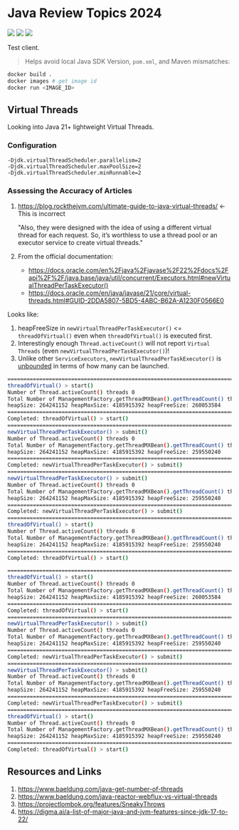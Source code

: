 # Java Review Topics 2024

[![](https://img.shields.io/badge/Maven-3.9.6-white.svg)](https://maven.apache.org/download.cgi)
[![](https://img.shields.io/badge/Docker-blue.svg)](https://www.docker.com/)
[![](https://img.shields.io/badge/Java-1.22-blue.svg)](https://www.oracle.com/java/technologies/downloads/#java22)

Test client.

> Helps avoid local Java SDK Version, `pom.xml`, and Maven mismatches:

```bash
docker build .
docker images # get image id
docker run <IMAGE_ID>
```

## Virtual Threads

Looking into Java 21+ lightweight Virtual Threads.

### Configuration

```
-Djdk.virtualThreadScheduler.parallelism=2
-Djdk.virtualThreadScheduler.maxPoolSize=2
-Djdk.virtualThreadScheduler.minRunnable=2
```

### Assessing the Accuracy of Articles

1. https://blog.rockthejvm.com/ultimate-guide-to-java-virtual-threads/ <- This is incorrect 

   "Also, they were designed with the idea of using a different virtual thread for each request. So, it’s worthless to use a thread pool or an executor service to create virtual threads."

2. From the official documentation: 
   * https://docs.oracle.com/en%2Fjava%2Fjavase%2F22%2Fdocs%2Fapi%2F%2F/java.base/java/util/concurrent/Executors.html#newVirtualThreadPerTaskExecutor() 
   * https://docs.oracle.com/en/java/javase/21/core/virtual-threads.html#GUID-2DDA5807-5BD5-4ABC-B62A-A1230F0566E0

Looks like:

1. heapFreeSize in `newVirtualThreadPerTaskExecutor()` <= `threadOfVirtual()` even when `threadOfVirtual()` is executed first.
2. Interestingly enough `Thread.activeCount()` will not report `Virtual Threads` (even `newVirtualThreadPerTaskExecutor()`)!
3. Unlike other `ServiceExecutors`, `newVirtualThreadPerTaskExecutor()` is [unbounded](https://docs.oracle.com/en%2Fjava%2Fjavase%2F22%2Fdocs%2Fapi%2F%2F/java.base/java/util/concurrent/Executors.html#newVirtualThreadPerTaskExecutor()) in terms of how many can be launched.

```bash
====================================================================================================
threadOfVirtual() > start()
Number of Thread.activeCount() threads 0
Total Number of ManagementFactory.getThreadMXBean().getThreadCount() threads 9
heapSize: 264241152 heapMaxSize: 4185915392 heapFreeSize: 260053584
====================================================================================================
Completed: threadOfVirtual() > start()
====================================================================================================
newVirtualThreadPerTaskExecutor() > submit()
Number of Thread.activeCount() threads 0
Total Number of ManagementFactory.getThreadMXBean().getThreadCount() threads 9
heapSize: 264241152 heapMaxSize: 4185915392 heapFreeSize: 259550240
====================================================================================================
Completed: newVirtualThreadPerTaskExecutor() > submit()
====================================================================================================
newVirtualThreadPerTaskExecutor() > submit()
Number of Thread.activeCount() threads 0
Total Number of ManagementFactory.getThreadMXBean().getThreadCount() threads 9
heapSize: 264241152 heapMaxSize: 4185915392 heapFreeSize: 259550240
====================================================================================================
Completed: newVirtualThreadPerTaskExecutor() > submit()
====================================================================================================
threadOfVirtual() > start()
Number of Thread.activeCount() threads 0
Total Number of ManagementFactory.getThreadMXBean().getThreadCount() threads 9
heapSize: 264241152 heapMaxSize: 4185915392 heapFreeSize: 259550240
====================================================================================================
Completed: threadOfVirtual() > start()
```
```bash
====================================================================================================
threadOfVirtual() > start()
Number of Thread.activeCount() threads 0
Total Number of ManagementFactory.getThreadMXBean().getThreadCount() threads 9
heapSize: 264241152 heapMaxSize: 4185915392 heapFreeSize: 260053584
====================================================================================================
Completed: threadOfVirtual() > start()
====================================================================================================
newVirtualThreadPerTaskExecutor() > submit()
Number of Thread.activeCount() threads 0
Total Number of ManagementFactory.getThreadMXBean().getThreadCount() threads 9
heapSize: 264241152 heapMaxSize: 4185915392 heapFreeSize: 259550240
====================================================================================================
Completed: newVirtualThreadPerTaskExecutor() > submit()
====================================================================================================
newVirtualThreadPerTaskExecutor() > submit()
Number of Thread.activeCount() threads 0
Total Number of ManagementFactory.getThreadMXBean().getThreadCount() threads 9
heapSize: 264241152 heapMaxSize: 4185915392 heapFreeSize: 259550240
====================================================================================================
Completed: newVirtualThreadPerTaskExecutor() > submit()
====================================================================================================
threadOfVirtual() > start()
Number of Thread.activeCount() threads 0
Total Number of ManagementFactory.getThreadMXBean().getThreadCount() threads 9
heapSize: 264241152 heapMaxSize: 4185915392 heapFreeSize: 259550240
====================================================================================================
Completed: threadOfVirtual() > start()
```

## Resources and Links

1. https://www.baeldung.com/java-get-number-of-threads
2. https://www.baeldung.com/java-reactor-webflux-vs-virtual-threads
3. https://projectlombok.org/features/SneakyThrows
4. https://digma.ai/a-list-of-major-java-and-jvm-features-since-jdk-17-to-22/
